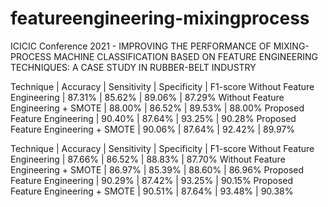 # featureengineering-mixingprocess
ICICIC Conference 2021 - IMPROVING THE PERFORMANCE OF MIXING-PROCESS MACHINE CLASSIFICATION BASED ON FEATURE ENGINEERING TECHNIQUES: A CASE STUDY IN RUBBER-BELT INDUSTRY

Technique                             | Accuracy  | Sensitivity | Specificity | F1-score
Without Feature Engineering           | 87.31%    | 85.62%      | 89.06%      | 87.29%
Without Feature Engineering + SMOTE   | 88.00%    | 86.52%      | 89.53%      | 88.00%
Proposed Feature Engineering          | 90.40%    | 87.64%      | 93.25%      | 90.28%
Proposed Feature Engineering + SMOTE  | 90.06%    | 87.64%      | 92.42%      | 89.97%

Technique                             | Accuracy  | Sensitivity | Specificity | F1-score
Without Feature Engineering           | 87.66%    | 86.52%      | 88.83%      | 87.70%
Without Feature Engineering + SMOTE   | 86.97%    | 85.39%      | 88.60%      | 86.96%
Proposed Feature Engineering          | 90.29%    | 87.42%      | 93.25%      | 90.15%
Proposed Feature Engineering + SMOTE  | 90.51%    | 87.64%      | 93.48%      | 90.38%
